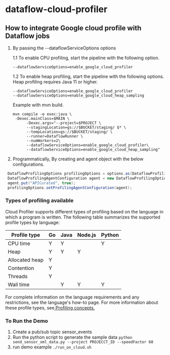 # dataflow-cloud-profiler

## How to integrate Google cloud profile with Dataflow jobs

1. By passing the --dataflowServiceOptions options

    1.1 To enable CPU profiling, start the pipeline with the following option.
    
    ```
    --dataflowServiceOptions=enable_google_cloud_profiler
    ```

   1.2 To enable heap profiling, start the pipeline with the following options. Heap profiling requires Java 11 or higher.
    ```shell
    --dataflowServiceOptions=enable_google_cloud_profiler
    --dataflowServiceOptions=enable_google_cloud_heap_sampling
    
    ```

    Example with mvn build. 
    ```shell
    mvn compile -e exec:java \
     -Dexec.mainClass=$MAIN \
          -Dexec.args="--project=$PROJECT \
          --stagingLocation=gs://$BUCKET/staging/ $* \
          --tempLocation=gs://$BUCKET/staging/ \
          --runner=DataflowRunner \
          --numWorkers=2\
          --dataflowServiceOptions=enable_google_cloud_profiler\
          --dataflowServiceOptions=enable_google_cloud_heap_sampling"
    ```

2. Programmatically, By creating and agent object with the below configurations.
 ```java
  DataflowProfilingOptions profilingOptions = options.as(DataflowProfilingOptions.class);    
  DataflowProfilingAgentConfiguration agent = new DataflowProfilingOptions.DataflowProfilingAgentConfiguration();
  agent.put("APICurated", true);
  profilingOptions.setProfilingAgentConfiguration(agent);
```

### Types of profiling available

Cloud Profiler supports different types of profiling based on the language in which a program is written. 
The following table summarizes the supported profile types by language:

Profile type|Go|Java|Node.js|Python
---|---|---|---|---
CPU time |Y|Y| |Y
Heap|Y|Y|Y
Allocated heap|Y			
Contention|Y	
Threads|Y			
Wall time| |Y|Y|Y

For complete information on the language requirements and any restrictions, see the language's how-to page.
For more information about these profile types, see[ Profiling concepts.](https://cloud.google.com/profiler/docs/concepts-profiling)

### To Run the Demo 

1. Create a pub/sub topic sensor_events 
2. Run the python script to generate the sample data ```python send_sensor_xml_data.py --project PROJECCT_ID --speedFactor 60```
3. run demo example ``` ./run_on_cloud.sh ```

